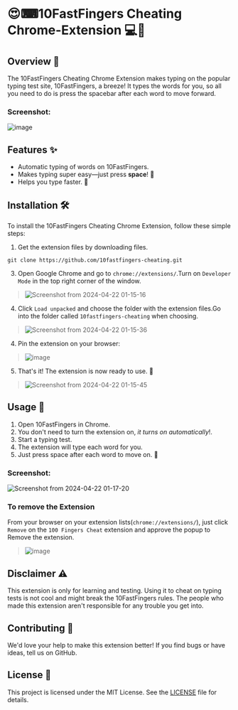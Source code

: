 
# 😍⌨10FastFingers Cheating Chrome-Extension 💻🚀

## Overview 📝

The 10FastFingers Cheating Chrome Extension makes typing on the popular typing test site, 10FastFingers, a breeze! It types the words for you, so all you need to do is press the spacebar after each word to move forward.

### Screenshot:
![image](https://github.com/isaka-james/10fastfingers-cheating/assets/76619967/99fd1aed-cf92-44a9-8567-859fa7ee9e76)

## Features ✨

- Automatic typing of words on 10FastFingers.
- Makes typing super easy—just press **space**! 🚀
- Helps you type faster. 💪

## Installation 🛠️

To install the 10FastFingers Cheating Chrome Extension, follow these simple steps:

1. Get the extension files by downloading files.
```
git clone https://github.com/10fastfingers-cheating.git
```
3. Open Google Chrome and go to `chrome://extensions/`.Turn on `Developer Mode` in the top right corner of the window.
>![Screenshot from 2024-04-22 01-15-16](https://github.com/isaka-james/10fastfingers-cheating/assets/76619967/1bdb082f-b627-4c93-a331-ec34b54f025a)

4. Click `Load unpacked` and choose the folder with the extension files.Go into the folder called `10fastfingers-cheating` when choosing.
>![Screenshot from 2024-04-22 01-15-36](https://github.com/isaka-james/10fastfingers-cheating/assets/76619967/0305aef6-7991-489c-837d-8893c566166e)

4. Pin the extension on your browser:
>![image](https://github.com/isaka-james/10fastfingers-cheating/assets/76619967/6bd39351-e2d1-4a98-984e-5a891b3c028c)

5. That's it! The extension is now ready to use. 🎉
>![Screenshot from 2024-04-22 01-15-45](https://github.com/isaka-james/10fastfingers-cheating/assets/76619967/a783184b-b728-4dbe-95b0-9e417809dc91)


## Usage 🚀

1. Open 10FastFingers in Chrome.
2. You don't need to turn the extension on, *it turns on automatically*!.
3. Start a typing test.
4. The extension will type each word for you.
5. Just press space after each word to move on. 🚀

### Screenshot:
![Screenshot from 2024-04-22 01-17-20](https://github.com/isaka-james/10fastfingers-cheating/assets/76619967/e79a6f00-2d88-4352-8e69-f1277fbf2e79)

### To remove the Extension
From your browser on your extension lists(`chrome://extensions/`), just click `Remove` on the `100 Fingers Cheat` extension and approve the popup to Remove the extension.
>![image](https://github.com/isaka-james/10fastfingers-cheating/assets/76619967/b4ad0f78-1e7a-444a-ba16-ac5d2e0627a0)


## Disclaimer ⚠️

This extension is only for learning and testing. Using it to cheat on typing tests is not cool and might break the 10FastFingers rules. The people who made this extension aren't responsible for any trouble you get into.

## Contributing 🤝

We'd love your help to make this extension better! If you find bugs or have ideas, tell us on GitHub.

## License 📜

This project is licensed under the MIT License. See the [LICENSE](LICENSE) file for details.

